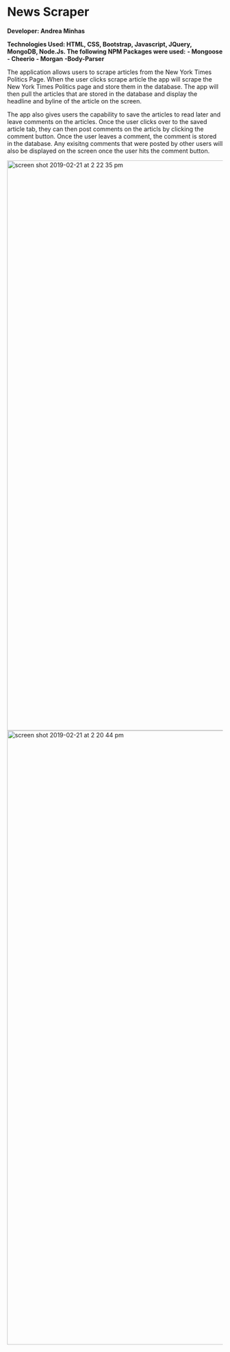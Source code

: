 # News Scraper 

**Developer: Andrea Minhas**

**Technologies Used: HTML, CSS, Bootstrap, Javascript, JQuery, MongoDB, Node.Js.
The following NPM Packages were used:**
**- Mongoose**
**- Cheerio**
**- Morgan**
**-Body-Parser**

The application allows users to scrape articles from the New York Times Politics Page. When the user clicks scrape article the app will scrape the New York Times Politics page and store them in the database. The app will then pull the articles that are stored in the database and display the headline and byline of the article on the screen. 

The app also gives users the capability to save the articles to read later and leave comments on the articles. Once the user clicks over to the saved article tab, they can then post comments on the articls by clicking the comment button. Once the user leaves a comment, the comment is stored in the database. Any exisitng comments that were posted by other users will also be displayed on the screen once the user hits the comment button. 


<img width="1331" alt="screen shot 2019-02-21 at 2 22 35 pm" src="https://user-images.githubusercontent.com/44379703/53199270-43557380-35e4-11e9-9220-23489dda4f48.png">
<img width="1434" alt="screen shot 2019-02-21 at 2 20 44 pm" src="https://user-images.githubusercontent.com/44379703/53199271-43557380-35e4-11e9-90e9-aa73cc58c494.png">
